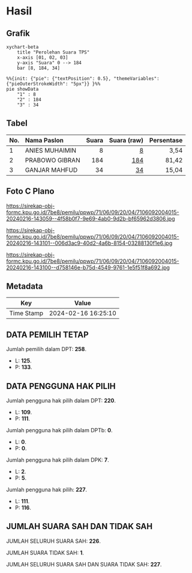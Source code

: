 # Hasil

## Grafik

```mermaid
xychart-beta
    title "Perolehan Suara TPS"
    x-axis [01, 02, 03]
    y-axis "Suara" 0 --> 184
    bar [8, 184, 34]
```

```mermaid
%%{init: {"pie": {"textPosition": 0.5}, "themeVariables": {"pieOuterStrokeWidth": "5px"}} }%%
pie showData
    "1" : 8
    "2" : 184
    "3" : 34
```

## Tabel

| No. | Nama Paslon    | Suara | Suara (raw) | Persentase |
|:--- |:-------------- | -----:| -----------:| ----------:|
| 1   | ANIES MUHAIMIN | 8     | [8][p-1]    | 3,54       |
| 2   | PRABOWO GIBRAN | 184   | [184][p-2]  | 81,42      |
| 3   | GANJAR MAHFUD  | 34    | [34][p-3]   | 15,04      |


[p-1]: https://github.com/gigit-pemilu/pemilu-2024-71-sulawesi-utara/blob/main/pilpres/hitung-suara/sub/71-sulawesi-utara/sub/06-minahasa-utara/sub/09-talawaan/sub/2004-mapanget/sub/015-tps/sub/paslon-1.txt
[p-2]: https://github.com/gigit-pemilu/pemilu-2024-71-sulawesi-utara/blob/main/pilpres/hitung-suara/sub/71-sulawesi-utara/sub/06-minahasa-utara/sub/09-talawaan/sub/2004-mapanget/sub/015-tps/sub/paslon-2.txt
[p-3]: https://github.com/gigit-pemilu/pemilu-2024-71-sulawesi-utara/blob/main/pilpres/hitung-suara/sub/71-sulawesi-utara/sub/06-minahasa-utara/sub/09-talawaan/sub/2004-mapanget/sub/015-tps/sub/paslon-3.txt

## Foto C Plano

https://sirekap-obj-formc.kpu.go.id/7be8/pemilu/ppwp/71/06/09/20/04/7106092004015-20240216-143059--4f58b0f7-9e69-4ab0-9d2b-bf65962d3806.jpg

https://sirekap-obj-formc.kpu.go.id/7be8/pemilu/ppwp/71/06/09/20/04/7106092004015-20240216-143101--006d3ac9-40d2-4a6b-8154-03288130f1e6.jpg

https://sirekap-obj-formc.kpu.go.id/7be8/pemilu/ppwp/71/06/09/20/04/7106092004015-20240216-143100--d758146e-b75d-4549-9761-1e5f51f8a692.jpg


## Metadata

| Key        | Value               |
| ---------- | ------------------- |
| Time Stamp | 2024-02-16 16:25:10 |


## DATA PEMILIH TETAP

Jumlah pemilih dalam DPT: **258**.
 * L: **125**.
 * P: **133**.

## DATA PENGGUNA HAK PILIH

Jumlah pengguna hak pilih dalam DPT: **220**.
 * L: **109**.
 * P: **111**.

Jumlah pengguna hak pilih dalam DPTb: **0**.
 * L: **0**.
 * P: **0**.

Jumlah pengguna hak pilih dalam DPK: **7**.
 * L: **2**.
 * P: **5**.

Jumlah pengguna hak pilih: **227**.
 * L: **111**.
 * P: **116**.

## JUMLAH SUARA SAH DAN TIDAK SAH

JUMLAH SELURUH SUARA SAH: **226**.

JUMLAH SUARA TIDAK SAH: **1**.

JUMLAH SELURUH SUARA SAH DAN SUARA TIDAK SAH: **227**.


